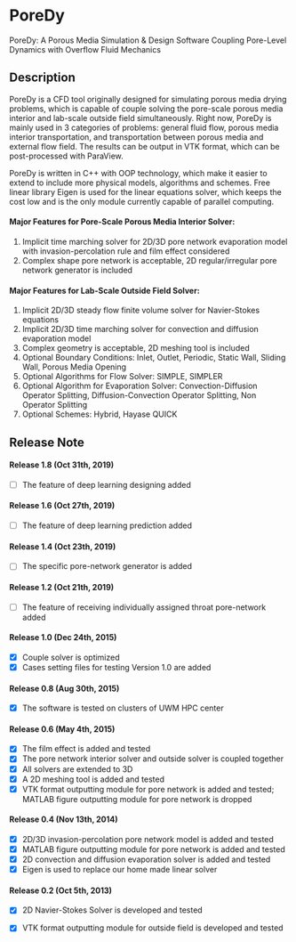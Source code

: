 PoreDy
=

PoreDy: A Porous Media Simulation & Design Software Coupling Pore-Level Dynamics with Overflow Fluid Mechanics

## Description

PoreDy is a CFD tool originally designed for simulating porous media drying problems, which is capable of couple solving the pore-scale porous media interior and lab-scale outside field simultaneously. Right now, PoreDy is mainly used in 3 categories of problems: general fluid flow, porous media interior transportation, and transportation between porous media and external flow field. The results can be output in VTK format, which can be post-processed with ParaView.

PoreDy is written in C++ with OOP technology, which make it easier to extend to include more physical models, algorithms and schemes. Free linear library Eigen is used for the linear equations solver, which keeps the cost low and is the only module currently capable of parallel computing.

#### Major Features for Pore-Scale Porous Media Interior Solver:
1. Implicit time marching solver for 2D/3D pore network evaporation model with invasion-percolation rule and film effect considered
2. Complex shape pore network is acceptable, 2D regular/irregular pore network generator is included
#### Major Features for Lab-Scale Outside Field Solver:
1. Implicit 2D/3D steady flow finite volume solver for Navier-Stokes equations
2. Implicit 2D/3D time marching solver for convection and diffusion evaporation model
3. Complex geometry is acceptable, 2D meshing tool is included
4. Optional Boundary Conditions: Inlet, Outlet, Periodic, Static Wall, Sliding Wall, Porous Media Opening
5. Optional Algorithms for Flow Solver: SIMPLE, SIMPLER
6. Optional Algorithm for Evaporation Solver: Convection-Diffusion Operator Splitting, Diffusion-Convection Operator Splitting, Non Operator Splitting
7. Optional Schemes: Hybrid, Hayase QUICK

## Release Note

#### Release 1.8 (Oct 31th, 2019)
- [ ] The feature of deep learning designing added
#### Release 1.6 (Oct 27th, 2019)
- [ ] The feature of deep learning prediction added
#### Release 1.4 (Oct 23th, 2019)
- [ ] The specific pore-network generator is added
#### Release 1.2 (Oct 21th, 2019)
- [ ] The feature of receiving individually assigned throat pore-network added
#### Release 1.0 (Dec 24th, 2015)
- [x] Couple solver is optimized
- [x] Cases setting files for testing Version 1.0 are added
#### Release 0.8 (Aug 30th, 2015)
- [x] The software is tested on clusters of UWM HPC center
#### Release 0.6 (May 4th, 2015)
- [x] The film effect is added and tested
- [x] The pore network interior solver and outside solver is coupled together
- [x] All solvers are extended to 3D
- [x] A 2D meshing tool is added and tested
- [x] VTK format outputting module for pore network is added and tested; MATLAB figure outputting module for pore network is dropped
#### Release 0.4 (Nov 13th, 2014)
- [x] 2D/3D invasion-percolation pore network model is added and tested
- [x] MATLAB figure outputting module for pore network is added and tested
- [x] 2D convection and diffusion evaporation solver is added and tested
- [x] Eigen is used to replace our home made linear solver
#### Release 0.2 (Oct 5th, 2013)
- [x] 2D Navier-Stokes Solver is developed and tested
- [x] VTK format outputting module for outside field is developed and tested


